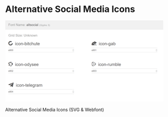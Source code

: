 # Alternative Social Media Icons

![alt text](icons.png)

Alternative Social Media Icons (SVG &amp; Webfont)

